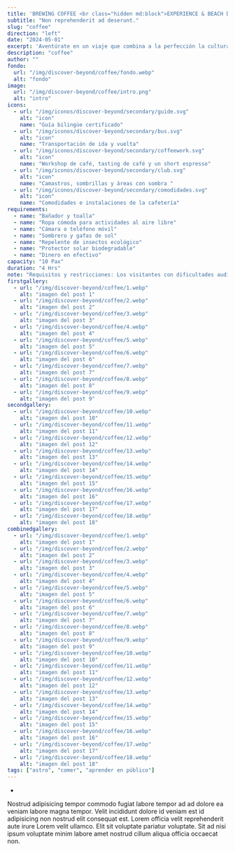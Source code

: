 ```yaml
---
title: 'BREWING COFFEE <br class="hidden md:block">EXPERIENCE & BEACH DAY'
subtitle: "Non reprehenderit ad deserunt."
slug: "coffee"
direction: "left"
date: "2024-05-01"
excerpt: 'Aventúrate en un viaje que combina a la perfección la cultura del café en uno de los principales países productores de café del mundo y el encanto caribeño de la isla de Roatán. Explora el viaje del café, desde sus orígenes y variedades únicas hasta el tostado, la molienda y una experiencia práctica de elaboración. Prepara la taza perfecta, utilizando granos de productores locales y guiado por un barista experto. Termina el día con una relajante escapada a la playa, camastros, sombrillas y unas impresionantes vistas tropicales de la emblemática playa de West Bay.'
description: "coffee"
author: ""
fondo:
  url: "/img/discover-beyond/coffee/fondo.webp"
  alt: "fondo"
image:
  url: "/img/discover-beyond/coffee/intro.png"
  alt: "intro"
icons:
  - url: "/img/iconos/discover-beyond/secondary/guide.svg"
    alt: "icon"
    name: "Guía bilingüe certificado"
  - url: "/img/iconos/discover-beyond/secondary/bus.svg"
    alt: "icon"
    name: "Transportación de ida y vuelta"
  - url: "/img/iconos/discover-beyond/secondary/coffeework.svg"
    alt: "icon"
    name: "Workshop de café, tasting de café y un short espresso"
  - url: "/img/iconos/discover-beyond/secondary/club.svg"
    alt: "icon"
    name: "Camastros, sombrillas y áreas con sombra "
  - url: "/img/iconos/discover-beyond/secondary/comodidades.svg"
    alt: "icon"
    name: "Comodidades e instalaciones de la cafetería"
requirements:
  - name: "Bañador y toalla"
  - name: "Ropa cómoda para actividades al aire libre"
  - name: "Cámara o teléfono móvil"
  - name: "Sombrero y gafas de sol"
  - name: "Repelente de insectos ecológico"
  - name: "Protector solar biodegradable"
  - name: "Dinero en efectivo"
capacity: "10 Pax"
duration: "4 Hrs"
note: "Requisitos y restricciones: Los visitantes con dificultades auditivas, discapacidad auditiva o ceguera deben ir acompañados de un asistente, amigo o familiar. La edad mínima para participar es de 13 años y la máxima es de 70 años. Este tour no es recomendable para huéspedes con afecciones cardiovasculares, problemas cardíacos, presión arterial baja o alta, convulsiones, ni para mujeres embarazadas o en período de lactancia. Además, las personas con problemas hepáticos o renales deben evitar el consumo de cafeína, ya que puede suponer un riesgo para la salud. Esta excursión es adecuada para visitantes que puedan caminar de forma independiente sin limitaciones. Los visitantes que utilicen andador, bastón, silla de ruedas manual plegable o ligera, scooter o silla de ruedas eléctrica no podrán participar."
firstgallery:
  - url: "/img/discover-beyond/coffee/1.webp"
    alt: "imagen del post 1"
  - url: "/img/discover-beyond/coffee/2.webp"
    alt: "imagen del post 2"
  - url: "/img/discover-beyond/coffee/3.webp"
    alt: "imagen del post 3"
  - url: "/img/discover-beyond/coffee/4.webp"
    alt: "imagen del post 4"
  - url: "/img/discover-beyond/coffee/5.webp"
    alt: "imagen del post 5"
  - url: "/img/discover-beyond/coffee/6.webp"
    alt: "imagen del post 6"
  - url: "/img/discover-beyond/coffee/7.webp"
    alt: "imagen del post 7"
  - url: "/img/discover-beyond/coffee/8.webp"
    alt: "imagen del post 8"
  - url: "/img/discover-beyond/coffee/9.webp"
    alt: "imagen del post 9"
secondgallery:
  - url: "/img/discover-beyond/coffee/10.webp"
    alt: "imagen del post 10"
  - url: "/img/discover-beyond/coffee/11.webp"
    alt: "imagen del post 11"
  - url: "/img/discover-beyond/coffee/12.webp"
    alt: "imagen del post 12"
  - url: "/img/discover-beyond/coffee/13.webp"
    alt: "imagen del post 13"
  - url: "/img/discover-beyond/coffee/14.webp"
    alt: "imagen del post 14"
  - url: "/img/discover-beyond/coffee/15.webp"
    alt: "imagen del post 15"
  - url: "/img/discover-beyond/coffee/16.webp"
    alt: "imagen del post 16"
  - url: "/img/discover-beyond/coffee/17.webp"
    alt: "imagen del post 17"
  - url: "/img/discover-beyond/coffee/18.webp"
    alt: "imagen del post 18"
combinedgallery:
  - url: "/img/discover-beyond/coffee/1.webp"
    alt: "imagen del post 1"
  - url: "/img/discover-beyond/coffee/2.webp"
    alt: "imagen del post 2"
  - url: "/img/discover-beyond/coffee/3.webp"
    alt: "imagen del post 3"
  - url: "/img/discover-beyond/coffee/4.webp"
    alt: "imagen del post 4"
  - url: "/img/discover-beyond/coffee/5.webp"
    alt: "imagen del post 5"
  - url: "/img/discover-beyond/coffee/6.webp"
    alt: "imagen del post 6"
  - url: "/img/discover-beyond/coffee/7.webp"
    alt: "imagen del post 7"
  - url: "/img/discover-beyond/coffee/8.webp"
    alt: "imagen del post 8"
  - url: "/img/discover-beyond/coffee/9.webp"
    alt: "imagen del post 9"
  - url: "/img/discover-beyond/coffee/10.webp"
    alt: "imagen del post 10"
  - url: "/img/discover-beyond/coffee/11.webp"
    alt: "imagen del post 11"
  - url: "/img/discover-beyond/coffee/12.webp"
    alt: "imagen del post 12"
  - url: "/img/discover-beyond/coffee/13.webp"
    alt: "imagen del post 13"
  - url: "/img/discover-beyond/coffee/14.webp"
    alt: "imagen del post 14"
  - url: "/img/discover-beyond/coffee/15.webp"
    alt: "imagen del post 15"
  - url: "/img/discover-beyond/coffee/16.webp"
    alt: "imagen del post 16"
  - url: "/img/discover-beyond/coffee/17.webp"
    alt: "imagen del post 17"
  - url: "/img/discover-beyond/coffee/18.webp"
    alt: "imagen del post 18"
tags: ["astro", "comer", "aprender en público"]
---
```

-

Nostrud adipisicing tempor commodo fugiat labore tempor ad ad dolore ea veniam labore magna tempor. Velit incididunt dolore id veniam est id adipisicing non nostrud elit consequat est. Lorem officia velit reprehenderit aute irure Lorem velit ullamco. Elit sit voluptate pariatur voluptate. Sit ad nisi ipsum voluptate minim labore amet nostrud cillum aliqua officia occaecat non.
